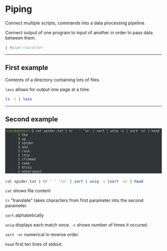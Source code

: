 # Piping

Connect multiple scripts, commands into a data processing pipeline.

Connect output of one program to input of another in order to pass data between them.

```bash
| #pipe character
```

---

## First example

Contents of a directory containing lots of files.

`less` allows for output one page at a time.

```bash
ls -l | less
```

---

## Second example

![second example](images/20230609231119.png)

```bash
cat spider.txt | tr ' ' '\n' | sort | uniq -c |sort -nr | head
```

`cat` shows file content

`tr` "translate" takes characters from first parameter into the second parameter.

`sort` alphabetically

`uniq` displays each match once. `-c` shows number of times it occured.

`sort -nr` numerical in reverse order.

`head` first ten lines of stdout.

